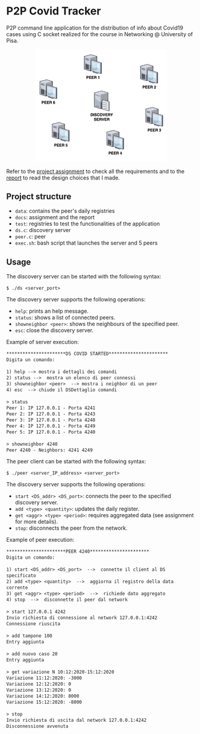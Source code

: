 # P2P Covid Tracker

P2P command line application for the distribution of info about Covid19 cases using C socket
realized for the course in Networking @ University of Pisa.

<p align="center">
  <img src="docs/network_architecture.png" width="350" title="hover text">
</p>

Refer to the [project assignment](docs/requirements.pdf) to check all the requirements and to the 
[report](docs/report.pdf) to read the design choices that I made.

## Project structure
 - `data`: contains the peer's daily registries
 - `docs`: assignment and the report
 - `test`: registries to test the functionalities of the application
 - `ds.c`: discovery server
 - `peer.c`: peer
 - `exec.sh`: bash script that launches the server and 5 peers

## Usage

The discovery server can be started with the following syntax:
```
$ ./ds <server_port>
```

The discovery server supports the following operations:
 - `help`: prints an help message.
 - `status`: shows a list of connected peers.
 - `showneighbor <peer>`: shows the neighbours of the specified peer.
 - `esc`: close the discovery server.

Example of server execution:
```
**********************DS COVID STARTED**********************
Digita un comando:

1) help --> mostra i dettagli dei comandi
2) status -->  mostra un elenco di peer connessi
3) showneighbor <peer>  --> mostra i neighbor di un peer
4) esc  --> chiude il DSDettaglio comandi

> status
Peer 1: IP 127.0.0.1 - Porta 4241
Peer 2: IP 127.0.0.1 - Porta 4243
Peer 3: IP 127.0.0.1 - Porta 4248
Peer 4: IP 127.0.0.1 - Porta 4249
Peer 5: IP 127.0.0.1 - Porta 4240

> showneighbor 4240
Peer 4240 - Neighbors: 4241 4249
```


The peer client can be started with the following syntax:
```
$ ./peer <server_IP_address> <server_port>
```

The discovery server supports the following operations:
 - `start <DS_addr> <DS_port>`: connects the peer to the specified discovery server.
 - `add <type> <quantity>`: updates the daily register.
 - `get <aggr> <type> <period>`: requires aggregated data (see assignment for more details).
 - `stop`: disconnects the peer from the network.

Example of peer execution:
```
**********************PEER 4240**********************
Digita un comando:

1) start <DS_addr> <DS_port>  -->  connette il client al DS specificato
2) add <type> <quantity>  -->  aggiorna il registro della data corrente
3) get <aggr> <type> <period>  -->  richiede dato aggregato 
4) stop  -->  disconnette il peer dal network

> start 127.0.0.1 4242
Invio richiesta di connessione al network 127.0.0.1:4242
Connessione riuscita

> add tampone 100
Entry aggiunta

> add nuovo caso 20
Entry aggiunta

> get variazione N 10:12:2020-15:12:2020
Variazione 11:12:2020: -3000
Variazione 12:12:2020: 0
Variazione 13:12:2020: 0
Variazione 14:12:2020: 8000
Variazione 15:12:2020: -8000

> stop
Invio richiesta di uscita dal network 127.0.0.1:4242
Disconnessione avvenuta

```
